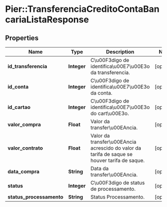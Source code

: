 # Pier::TransferenciaCreditoContaBancariaListaResponse

## Properties
Name | Type | Description | Notes
------------ | ------------- | ------------- | -------------
**id_transferencia** | **Integer** | C\u00F3digo de identifica\u00E7\u00E3o da transferencia. | [optional] 
**id_conta** | **Integer** | C\u00F3digo de identifica\u00E7\u00E3o da conta. | [optional] 
**id_cartao** | **Integer** | C\u00F3digo de identifica\u00E7\u00E3o do cart\u00E3o. | [optional] 
**valor_compra** | **Float** | Valor da transfer\u00EAncia. | [optional] 
**valor_contrato** | **Float** | Valor da transfer\u00EAncia acrescido do valor da tarifa de saque se houver tarifa de saque. | [optional] 
**data_compra** | **String** | Data da transfer\u00EAncia. | [optional] 
**status** | **Integer** | C\u00F3digo de status de processamento. | [optional] 
**status_processamento** | **String** | Status Processamento. | [optional] 


